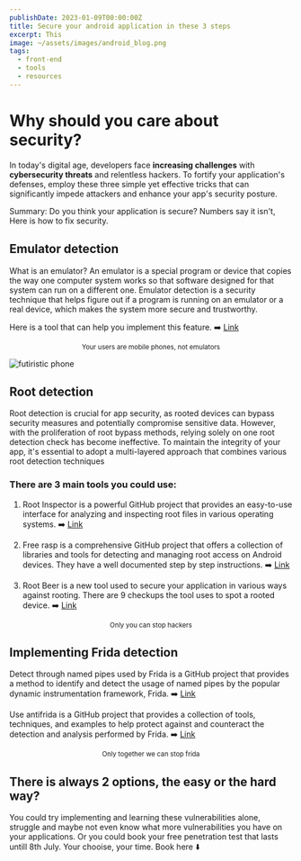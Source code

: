 ```yaml
---
publishDate: 2023-01-09T00:00:00Z
title: Secure your android application in these 3 steps
excerpt: This
image: ~/assets/images/android_blog.png
tags:
  - front-end
  - tools
  - resources
---
```



# Why should you care about security?

In today's digital age, developers face **increasing challenges** with **cybersecurity threats** and relentless hackers. To fortify your application's defenses, employ these three simple yet effective tricks that can significantly impede attackers and enhance your app's security posture.

Summary: Do you think your application is secure? Numbers say it isn't, Here is how to fix security.

## Emulator detection

What is an emulator? An emulator is a special program or device that copies the way one computer system works so that software designed for that system can run on a different one. Emulator detection is a security technique that helps figure out if a program is running on an emulator or a real device, which makes the system more secure and trustworthy.

Here is a tool that can help you implement this feature. ➡️ [Link](https://github.com/strazzere/anti-emulator/tree/master/slides) 

<center>
<small>
  Your users are mobile phones, not emulators
</small>
</center>

![futiristic phone](~/assets/images/android_blog1.png)

## Root detection

Root detection is crucial for app security, as rooted devices can bypass security measures and potentially compromise sensitive data. However, with the proliferation of root bypass methods, relying solely on one root detection check has become ineffective. To maintain the integrity of your app, it's essential to adopt a multi-layered approach that combines various root detection techniques

### There are 3 main tools you could use:

1. Root Inspector is a powerful GitHub project that provides an easy-to-use interface for analyzing and inspecting root files in various operating systems. ➡️ [Link](https://github.com/devadvance/rootinspector) 

2. Free rasp is a comprehensive GitHub project that offers a collection of libraries and tools for detecting and managing root access on Android devices. They have a well documented step by step instructions. ➡️ [Link](https://github.com/talsec/Free-RASP-Android)

3. Root Beer is a new tool used to secure your application in various ways against rooting. There are 9 checkups the tool uses to spot a rooted device. ➡️ [Link](https://github.com/scottyab/rootbeer)

<center>
<small>
  Only you can stop hackers
</small>
</center>

## Implementing Frida detection

Detect through named pipes used by Frida is a GitHub project that provides a method to identify and detect the usage of named pipes by the popular dynamic instrumentation framework, Frida. ➡️
[Link](https://github.com/darvincisec/DetectFrida)

Use antifrida is a GitHub project that provides a collection of tools, techniques, and examples to help protect against and counteract the detection and analysis performed by Frida. ➡️ [Link](https://github.com/muellerberndt/frida-detection)

<center>
<small>
  Only together we can stop frida
</small>
</center>


## There is always 2 options, the easy or the hard way?

You could try implementing and learning these vulnerabilities alone, struggle and maybe not even know what more vulnerabilities you have on your applications. Or you could book your free penetration test that lasts untill 8th July. Your chooise, your time. Book here   ⬇️
 

